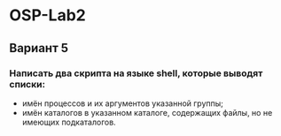 # OSP-Lab2
## Вариант 5
### Написать два скрипта на языке shell, которые выводят списки:
+ имён процессов и их аргументов указанной группы;
+ имён каталогов в указанном каталоге, содержащих файлы, но не имеющих подкаталогов.
